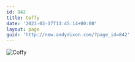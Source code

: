 ```yaml
---
id: 842
title: Coffy
date: '2023-03-17T13:45:14+00:00'
layout: page
guid: 'http://new.andydixon.com/?page_id=842'
---
```


![Coffy](https://i0.wp.com/assets.g8x2.ldn.idrivee2-23.com/posters/Coffy%2001.jpg?w=1200&ssl=1 "Coffy")